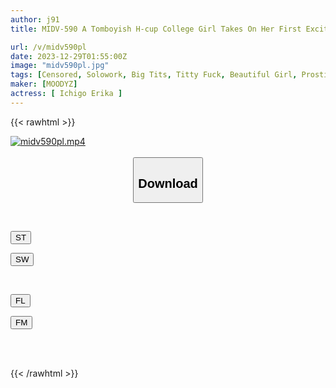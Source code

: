 ```yaml
---
author: j91
title: MIDV-590 A Tomboyish H-cup College Girl Takes On Her First Exciting Challenge At A Service Soapland Called Erika Isshin.

url: /v/midv590pl
date: 2023-12-29T01:55:00Z
image: "midv590pl.jpg"
tags: [Censored, Solowork, Big Tits, Titty Fuck, Beautiful Girl, Prostitutes, Lotion	]
maker: [MOODYZ]
actress: [ Ichigo Erika ]
---
```



{{< rawhtml >}}

<div class="video" data-videoid="KkXjMXloerhaqg">
    <a href="javascript:;">
        <img src="/v/midv590pl/midv590pl.jpg" width="WIDTH" height="HEIGHT" alt="midv590pl.mp4" loading="lazy">
    </a>
</div>

<script type="text/javascript" src="https://j91.asia/asset/on-demand-st.js"></script>

<br>
  <link rel="stylesheet" href="https://j91.asia/asset/bs5.css">
  
  <center>
  <button class="btn btn-primary" type="button" data-bs-toggle="collapse" data-bs-target=".multi-collapse" aria-expanded="false" aria-controls="multiCollapseExample1 multiCollapseExample2"><h2>Download</h2></button></center>
</p>
<div class="row">
  <div class="col">
    <div class="collapse multi-collapse" id="multiCollapseExample1">
      <div class="card card-body">
	      	      <br>
<div class="buttons">  
<p><a href="https://streamtape.to/v/KkXjMXloerhaqg" target="_blank"><button class="btn-hover color-3"><i class="fa fa-download"></i> ST</button></a></p>
<p><a href="https://flaswish.com/za0l53rehos8" target="_blank"><button class="btn-hover color-2"><i class="fa fa-download"></i> SW</button></a></p></div>
    </div>
  </div>
</div>
  <div class="col">
    <div class="collapse multi-collapse" id="multiCollapseExample2">
      <div class="card card-body">
	      <br>
<div class="buttons">
<p><a href="javascript:;" target="_blank"><button class="btn-hover color-9"><i class="fa fa-download"></i> FL</button></a></p>
<p><a href="javascript:;" target="_blank"><button class="btn-hover color-8"><i class="fa fa-download"></i> FM</button></a></p></div>
<br><br>
      </div>
    </div>
  </div>
</div>

{{< /rawhtml >}}